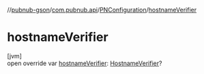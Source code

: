 //[pubnub-gson](../../../index.md)/[com.pubnub.api](../index.md)/[PNConfiguration](index.md)/[hostnameVerifier](hostname-verifier.md)

# hostnameVerifier

[jvm]\
open override var [hostnameVerifier](hostname-verifier.md): [HostnameVerifier](https://docs.oracle.com/javase/8/docs/api/javax/net/ssl/HostnameVerifier.html)?
